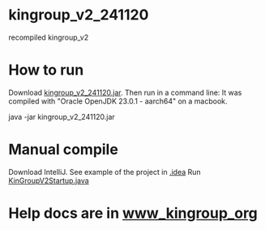 # kingroup_v2_241120
recompiled kingroup_v2

# How to run
Download [kingroup_v2_241120.jar](kingroup_v2_241120.jar). 
Then run in a command line:
It was compiled with "Oracle OpenJDK 23.0.1 - aarch64" on a macbook.

java -jar kingroup_v2_241120.jar

# Manual compile
Download IntelliJ. See example of the project in [.idea](.idea)
Run [KinGroupV2Startup.java](kingroup_v2_java/kingroup_v2/KinGroupV2Startup.java)

# Help docs are in [www_kingroup_org](www_kingroup_org)